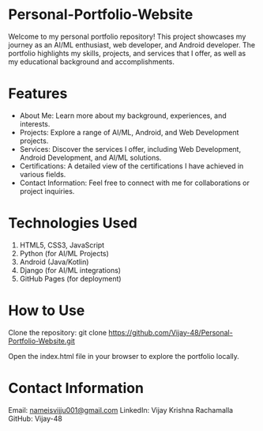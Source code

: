 # Personal-Portfolio-Website

Welcome to my personal portfolio repository! This project showcases my journey as an AI/ML enthusiast, web developer, and Android developer. The portfolio highlights my skills, projects, and services that I offer, as well as my educational background and accomplishments.

# Features
- About Me: Learn more about my background, experiences, and interests.
- Projects: Explore a range of AI/ML, Android, and Web Development projects.
- Services: Discover the services I offer, including Web Development, Android Development, and AI/ML solutions.
- Certifications: A detailed view of the certifications I have achieved in various fields.
- Contact Information: Feel free to connect with me for collaborations or project inquiries.

  
# Technologies Used
1. HTML5, CSS3, JavaScript
2. Python (for AI/ML Projects)
3. Android (Java/Kotlin)
4. Django (for AI/ML integrations)
5. GitHub Pages (for deployment)

   
# How to Use
Clone the repository:
    git clone https://github.com/Vijay-48/Personal-Portfolio-Website.git
    
Open the index.html file in your browser to explore the portfolio locally.


# Contact Information
Email: nameisvijju001@gmail.com
LinkedIn: Vijay Krishna Rachamalla
GitHub: Vijay-48
